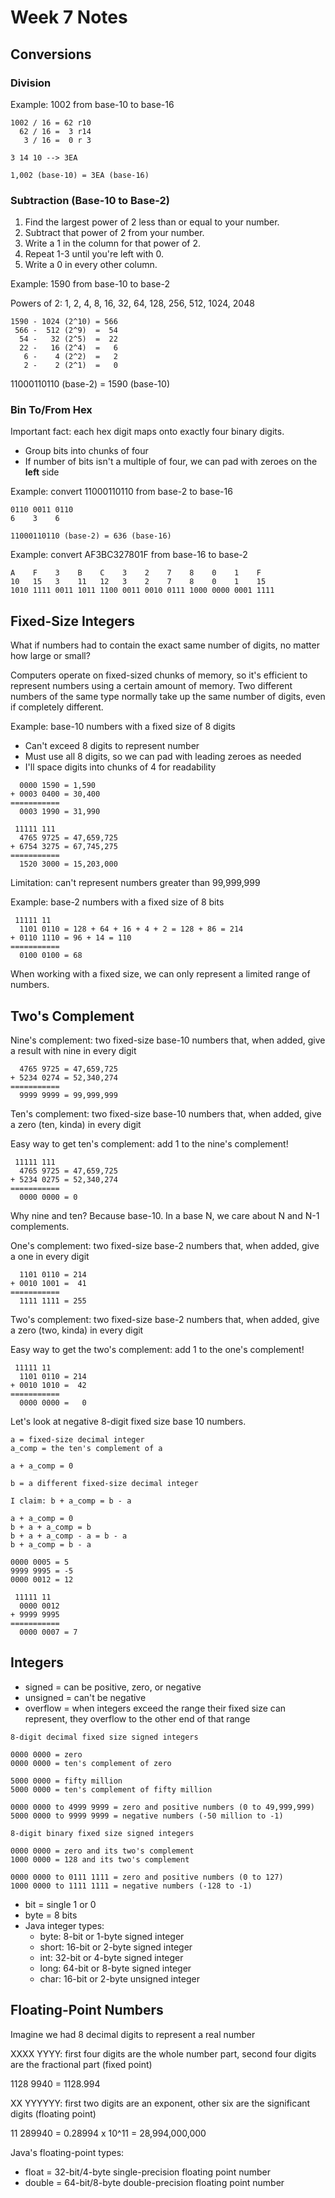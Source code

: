 # Week 7 Notes

## Conversions

### Division

Example: 1002 from base-10 to base-16

```
1002 / 16 = 62 r10
  62 / 16 =  3 r14
   3 / 16 =  0 r 3

3 14 10 --> 3EA

1,002 (base-10) = 3EA (base-16)
```

### Subtraction (Base-10 to Base-2)

1. Find the largest power of 2 less than or equal to your number.
2. Subtract that power of 2 from your number.
3. Write a 1 in the column for that power of 2.
4. Repeat 1-3 until you're left with 0.
5. Write a 0 in every other column.

Example: 1590 from base-10 to base-2

Powers of 2: 1, 2, 4, 8, 16, 32, 64, 128, 256, 512, 1024, 2048

```
1590 - 1024 (2^10) = 566
 566 -  512 (2^9)  =  54
  54 -   32 (2^5)  =  22
  22 -   16 (2^4)  =   6
   6 -    4 (2^2)  =   2
   2 -    2 (2^1)  =   0
```

11000110110 (base-2) = 1590 (base-10)

### Bin To/From Hex

Important fact: each hex digit maps onto exactly four binary digits.

- Group bits into chunks of four
- If number of bits isn't a multiple of four, we can pad with zeroes on the **left** side

Example: convert 11000110110 from base-2 to base-16

```
0110 0011 0110
6    3    6

11000110110 (base-2) = 636 (base-16)
```

Example: convert AF3BC327801F from base-16 to base-2

```
A    F    3    B    C    3    2    7    8    0    1    F
10   15   3    11   12   3    2    7    8    0    1    15
1010 1111 0011 1011 1100 0011 0010 0111 1000 0000 0001 1111
```

## Fixed-Size Integers

What if numbers had to contain the exact same number of digits, no matter how large or small?

Computers operate on fixed-sized chunks of memory, so it's efficient to represent numbers
using a certain amount of memory. Two different numbers of the same type normally take up
the same number of digits, even if completely different.

Example: base-10 numbers with a fixed size of 8 digits

- Can't exceed 8 digits to represent number
- Must use all 8 digits, so we can pad with leading zeroes as needed
- I'll space digits into chunks of 4 for readability

```
  0000 1590 = 1,590
+ 0003 0400 = 30,400
===========
  0003 1990 = 31,990

 11111 111
  4765 9725 = 47,659,725
+ 6754 3275 = 67,745,275
===========
  1520 3000 = 15,203,000
```

Limitation: can't represent numbers greater than 99,999,999

Example: base-2 numbers with a fixed size of 8 bits

```
 11111 11
  1101 0110 = 128 + 64 + 16 + 4 + 2 = 128 + 86 = 214
+ 0110 1110 = 96 + 14 = 110
===========
  0100 0100 = 68
```

When working with a fixed size, we can only represent a limited range of numbers.

## Two's Complement

Nine's complement: two fixed-size base-10 numbers that, when added, give a result with nine in every digit

```
  4765 9725 = 47,659,725
+ 5234 0274 = 52,340,274
===========
  9999 9999 = 99,999,999
```

Ten's complement: two fixed-size base-10 numbers that, when added, give a zero (ten, kinda) in every digit

Easy way to get ten's complement: add 1 to the nine's complement!

```
 11111 111
  4765 9725 = 47,659,725
+ 5234 0275 = 52,340,274
===========
  0000 0000 = 0
```

Why nine and ten? Because base-10. In a base N, we care about N and N-1 complements.

One's complement: two fixed-size base-2 numbers that, when added, give a one in every digit

```
  1101 0110 = 214
+ 0010 1001 =  41
===========
  1111 1111 = 255
```

Two's complement: two fixed-size base-2 numbers that, when added, give a zero (two, kinda) in every digit

Easy way to get the two's complement: add 1 to the one's complement!

```
 11111 11
  1101 0110 = 214
+ 0010 1010 =  42
===========
  0000 0000 =   0
```

Let's look at negative 8-digit fixed size base 10 numbers.

```
a = fixed-size decimal integer
a_comp = the ten's complement of a

a + a_comp = 0

b = a different fixed-size decimal integer

I claim: b + a_comp = b - a

a + a_comp = 0
b + a + a_comp = b
b + a + a_comp - a = b - a
b + a_comp = b - a

0000 0005 = 5
9999 9995 = -5
0000 0012 = 12

 11111 11
  0000 0012
+ 9999 9995
===========
  0000 0007 = 7
```

## Integers

- signed = can be positive, zero, or negative
- unsigned = can't be negative
- overflow = when integers exceed the range their fixed size can represent,
  they overflow to the other end of that range

```
8-digit decimal fixed size signed integers

0000 0000 = zero
0000 0000 = ten's complement of zero

5000 0000 = fifty million
5000 0000 = ten's complement of fifty million

0000 0000 to 4999 9999 = zero and positive numbers (0 to 49,999,999)
5000 0000 to 9999 9999 = negative numbers (-50 million to -1)

8-digit binary fixed size signed integers

0000 0000 = zero and its two's complement
1000 0000 = 128 and its two's complement

0000 0000 to 0111 1111 = zero and positive numbers (0 to 127)
1000 0000 to 1111 1111 = negative numbers (-128 to -1)
```

- bit = single 1 or 0
- byte = 8 bits
- Java integer types:
  - byte: 8-bit or 1-byte signed integer
  - short: 16-bit or 2-byte signed integer
  - int: 32-bit or 4-byte signed integer
  - long: 64-bit or 8-byte signed integer
  - char: 16-bit or 2-byte unsigned integer

## Floating-Point Numbers

Imagine we had 8 decimal digits to represent a real number

XXXX YYYY: first four digits are the whole number part, second
four digits are the fractional part (fixed point)

1128 9940 = 1128.994

XX YYYYYY: first two digits are an exponent, other six are the
significant digits (floating point)

11 289940 = 0.28994 x 10^11 = 28,994,000,000

Java's floating-point types:

- float = 32-bit/4-byte single-precision floating point number
- double = 64-bit/8-byte double-precision floating point number







